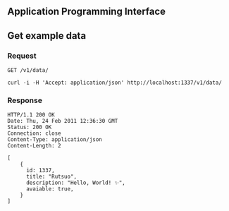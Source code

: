 ## Application Programming Interface

## Get example data

### Request

`GET /v1/data/`

    curl -i -H 'Accept: application/json' http://localhost:1337/v1/data/

### Response

    HTTP/1.1 200 OK
    Date: Thu, 24 Feb 2011 12:36:30 GMT
    Status: 200 OK
    Connection: close
    Content-Type: application/json
    Content-Length: 2

    [
        {
          id: 1337,
          title: "Rutsuo",
          description: "Hello, World! ✨",
          avaiable: true,
        }
    ]
